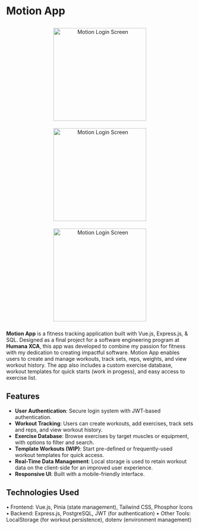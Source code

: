 # Motion App

<p align="center">
  <img src="./frontend/src/assets/screens/Screenshot%202024-10-30%20at%208.55.54 PM.png" alt="Motion Login Screen" width="250" style="margin: 10px;">
  <img src="./frontend/src/assets/screens/Screenshot%202024-10-30%20at%208.56.30 PM.png" alt="Motion Login Screen" width="250" style="margin: 10px;">
  <img src="./frontend/src/assets/screens/Screenshot%202024-10-30%20at%208.56.46 PM.png" alt="Motion Login Screen" width="250" style="margin: 10px;">
</p>

**Motion App** is a fitness tracking application built with Vue.js, Express.js, & SQL. Designed as a final project for a software engineering program at **Humana XCA**, this app was developed to combine my passion for fitness with my dedication to creating impactful software. Motion App enables users to create and manage workouts, track sets, reps, weights, and view workout history. The app also includes a custom exercise database, workout templates for quick starts (work in progess), and easy access to exercise list.

## Features

- **User Authentication**: Secure login system with JWT-based authentication.
- **Workout Tracking**: Users can create workouts, add exercises, track sets and reps, and view workout history.
- **Exercise Database**: Browse exercises by target muscles or equipment, with options to filter and search.
- **Template Workouts (WIP)**: Start pre-defined or frequently-used workout templates for quick access.
- **Real-Time Data Management**: Local storage is used to retain workout data on the client-side for an improved user experience.
- **Responsive UI**: Built with a mobile-friendly interface.

## Technologies Used

• Frontend: Vue.js, Pinia (state management), Tailwind CSS, Phosphor Icons
• Backend: Express.js, PostgreSQL, JWT (for authentication)
• Other Tools: LocalStorage (for workout persistence), dotenv (environment management)
